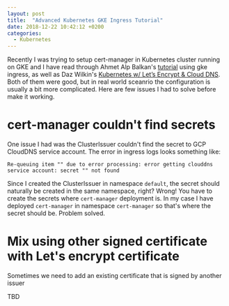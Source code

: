 ```yaml
---
layout: post
title:  "Advanced Kubernetes GKE Ingress Tutorial"
date: 2018-12-22 10:42:12 +0200
categories:
  - Kubernetes
---
```


Recently I was trying to setup cert-manager in Kubernetes cluster running on GKE and I have read
through Ahmet Alp Balkan's [tutorial][gke-tutorial] using gke ingress, as well as Daz Wilkin's
[Kubernetes w/ Let’s Encrypt & Cloud DNS][k8s-letsencrypt]. Both of them were good, but in real
world sceanrio the configuration is usually a bit more complicated. Here are few issues I had to
solve before make it working.

# cert-manager couldn't find secrets
One issue I had was the ClusterIssuer couldn't find the secret to GCP CloudDNS service account.
The error in ingress logs looks something like:
```
Re-queuing item "" due to error processing: error getting clouddns service account: secret "" not found
```

Since I created the ClusterIssuer in namespace `default`, the secret should naturally be created
in the same namespace, right? Wrong! You have to create the secrets where `cert-manager`
deployment is. In my case I have deployed `cert-manager` in namespace `cert-manager` so that's
where the secret should be. Problem solved.

# Mix using other signed certificate with Let's encrypt certificate
Sometimes we need to add an existing certificate that is signed by another issuer 

TBD

[gke-tutorial]: https://github.com/ahmetb/gke-letsencrypt
[k8s-letsencrypt]: https://medium.com/google-cloud/kubernetes-w-lets-encrypt-cloud-dns-c888b2ff8c0e
